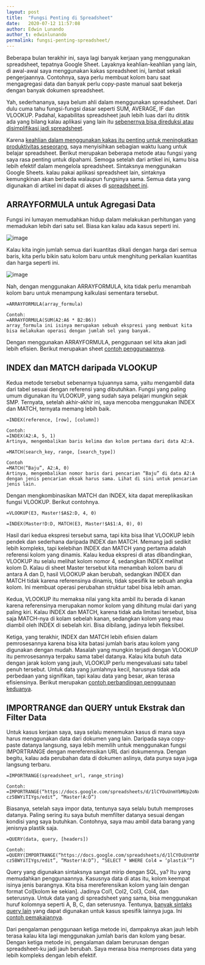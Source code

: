 ```yaml
---
layout: post
title:  "Fungsi Penting di Spreadsheet"
date:   2020-07-12 11:57:08
author: Edwin Lunando
author_t: edwinlunando
permalink: fungsi-penting-spreadsheet/
---
```


Beberapa bulan terakhir ini, saya lagi banyak kerjaan yang menggunakan spreadsheet, tepatnya Google Sheet. Layaknya keahlian-keahlian yang lain, di awal-awal saya menggunakan kakas spreadsheet ini, lambat sekali pengerjaannya. Contohnya, saya perlu membuat kolom baru saat mengagregasi data dan banyak perlu copy-paste manual saat bekerja dengan banyak dokumen spreadsheet.

Yah, sederhananya, saya belum ahli dalam menggunakan spreadsheet. Dari dulu cuma tahu fungsi-fungsi dasar seperti SUM, AVERAGE, IF dan VLOOKUP. Padahal, kapabilitas spreadsheet jauh lebih luas dari itu dititik ada yang bilang kalau aplikasi yang lain itu [sebenernya bisa direduksi atau disimplifikasi jadi spreadsheet][1].

Karena [keahlian dalam menggunakan kakas itu penting untuk meningkatkan produktivitas seseorang][2], saya menyisihkan sebagian waktu luang untuk belajar spreadsheet. Berikut merupakan beberapa metode atau fungsi yang saya rasa penting untuk dipahami. Semoga setelah dari artikel ini, kamu bisa lebih efektif dalam mengelola spreadsheet. Sintaksnya menggunakan Google Sheets. kalau pakai aplikasi spreadsheet lain, sintaknya kemungkinan akan berbeda walaupun fungsinya sama. Semua data yang digunakan di artikel ini dapat di akses di [spreadsheet ini][3].

## ARRAYFORMULA untuk Agregasi Data

Fungsi ini lumayan memudahkan hidup dalam melakukan perhitungan yang memadukan lebih dari satu sel. Biasa kan kalau ada kasus seperti ini.

![image](https://user-images.githubusercontent.com/1451080/87246485-f9d72400-c477-11ea-807b-779730032b9d.png)

Kalau kita ingin jumlah semua dari kuantitas dikali dengan harga dari semua baris, kita perlu bikin satu kolom baru untuk menghitung perkalian kuantitas dan harga seperti ini.

![image](https://user-images.githubusercontent.com/1451080/87246504-11aea800-c478-11ea-8e8d-e2ac5db1042a.png)

Nah, dengan menggunakan ARRAYFORMULA, kita tidak perlu menambah kolom baru untuk menampung kalkulasi sementara tersebut.

```
=ARRAYFORMULA(array_formula)

Contoh:
=ARRAYFORMULA(SUM(A2:A6 * B2:B6))
array_formula ini isinya merupakan sebuah ekspresi yang membuat kita bisa melakukan operasi dengan jumlah sel yang banyak.
```

Dengan menggunakan ARRAYFORMULA, penggunaan sel kita akan jadi lebih efisien. Berikut merupakan sheet [contoh penggunaannya][4].

## INDEX dan MATCH daripada VLOOKUP

Kedua metode tersebut sebenarnya tujuannya sama, yaitu mengambil data dari tabel sesuai dengan referensi yang dibutuhkan. Fungsi yang paling umum digunakan itu VLOOKUP, yang sudah saya pelajari mungkin sejak SMP. Ternyata, setelah akhir-akhir ini, saya mencoba menggunakan INDEX dan MATCH, ternyata memang lebih baik.

```
=INDEX(reference, [row], [column])

Contoh:
=INDEX(A2:A, 5, 1)
Artinya, mengembalikan baris kelima dan kolom pertama dari data A2:A.

=MATCH(search_key, range, [search_type])

Contoh
=MATCH(“Baju”, A2:A, 0)
Artinya, mengembalikan nomor baris dari pencarian “Baju” di data A2:A dengan jenis pencarian eksak harus sama. Lihat di sini untuk pencarian jenis lain.
```

Dengan mengkombinasikan MATCH dan INDEX, kita dapat mereplikasikan fungsi VLOOKUP. Berikut contohnya.

```
=VLOOKUP(E3, Master!$A$2:D, 4, 0)

=INDEX(Master!D:D, MATCH(E3, Master!$A$1:A, 0), 0)
```

Hasil dari kedua ekspresi tersebut sama, tapi kita bisa lihat VLOOKUP lebih pendek dan sederhana daripada INDEX dan MATCH. Memang jadi sedikit lebih kompleks, tapi kelebihan INDEX dan MATCH yang pertama adalah referensi kolom yang dinamis. Kalau kedua ekspresi di atas dibandingkan, VLOOKUP itu selalu melihat kolom nomor 4, sedangkan INDEX melihat kolom D. Kalau di sheet Master tersebut kita menambah kolom baru di antara A dan D, hasil VLOOKUP akan berubah, sedangkan INDEX dan MATCH tidak karena referensinya dinamis, tidak spesifik ke sebuah angka kolom. Ini membuat operasi perubahan struktur tabel bisa lebih aman.

Kedua, VLOOKUP itu memaksa nilai yang kita ambil itu berada di kanan karena referensinya merupakan nomor kolom yang dihitung mulai dari yang paling kiri. Kalau INDEX dan MATCH, karena tidak ada limitasi tersebut, bisa saja MATCH-nya di kolam sebelah kanan, sedangkan kolom yang mau diambil oleh INDEX di sebelah kiri. Bisa dibilang, jadinya lebih fleksibel.

Ketiga, yang terakhir, INDEX dan MATCH lebih efisien dalam pemrosesannya karena bisa kita batasi jumlah baris atau kolom yang digunakan dengan mudah. Masalah yang mungkin terjadi dengan VLOOKUP itu pemrosesannya terpaku sama tabel datanya. Kalau kita butuh data dengan jarak kolom yang jauh, VLOOKUP perlu mengevaluasi satu tabel penuh tersebut. Untuk data yang jumlahnya kecil, harusnya tidak ada perbedaan yang signifikan, tapi kalau data yang besar, akan terasa efisiensinya. Berikut merupakan [contoh perbandingan penggunaan keduanya][5].

## IMPORTRANGE dan QUERY untuk Ekstrak dan Filter Data

Untuk kasus kerjaan saya, saya selalu menemukan kasus di mana saya harus menggunakan data dari dokumen yang lain. Daripada saya copy-paste datanya langsung, saya lebih memilih untuk menggunakan fungsi IMPORTRANGE dengan mereferensikan URL dari dokumennya. Dengan begitu, kalau ada perubahan data di dokumen aslinya, data punya saya juga langsung terbaru.

```
=IMPORTRANGE(spreadsheet_url, range_string)

Contoh:
=IMPORTRANGE(“https://docs.google.com/spreadsheets/d/1lCYOuUnmYbMUp2oNroTXxdIcbnniXb-cz5BWYiTIYgs/edit”, “Master!A:D”)
```

Biasanya, setelah saya impor data, tentunya saya selalu butuh memproses datanya. Paling sering itu saya butuh memfilter datanya sesuai dengan kondisi yang saya butuhkan. Contohnya, saya mau ambil data barang yang jenisnya plastik saja.

```
=QUERY(data, query, [headers])

Contoh:
=QUERY(IMPORTRANGE(“https://docs.google.com/spreadsheets/d/1lCYOuUnmYbMUp2oNroTXxdIcbnniXb-cz5BWYiTIYgs/edit”, “Master!A:D”), “SELECT * WHERE Col4 = ‘plastik’”)
```

Query yang digunakan sintaksnya sangat mirip dengan SQL, ya? Itu yang memudahkan penggunaannya. Kasusnya data di atas itu, kolom keempat isinya jenis barangnya. Kita bisa mereferensikan kolom yang lain dengan format Col[kolom ke sekian]. Jadinya Col1, Col2, Col3, Col4, dan seterusnya. Untuk data yang di spreadsheet yang sama, bisa menggunakan huruf kolomnya seperti A, B, C, dan seterusnya. Tentunya, [banyak sintaks query lain][6] yang dapat digunakan untuk kasus spesifik lainnya juga. Ini [contoh pemakaiannya][7].

Dari pengalaman penggunaan ketiga metode ini, dampaknya akan jauh lebih terasa kalau kita lagi menggunakan jumlah baris dan kolom yang besar. Dengan ketiga metode ini, pengalaman dalam berurusan dengan spreadsheet-ku jadi jauh berubah. Saya merasa bisa memproses data yang lebih kompleks dengan lebih efektif.



[1]: https://twitter.com/gcouprie/status/1280448787350196224
[2]: https://gist.github.com/rondy/af1dee1d28c02e9a225ae55da2674a6f#invest-in-iteration-speed
[3]: https://docs.google.com/spreadsheets/d/1lCYOuUnmYbMUp2oNroTXxdIcbnniXb-cz5BWYiTIYgs/edit#gid=1725463389
[4]: https://docs.google.com/spreadsheets/d/1lCYOuUnmYbMUp2oNroTXxdIcbnniXb-cz5BWYiTIYgs/edit#gid=0
[5]: https://docs.google.com/spreadsheets/d/1lCYOuUnmYbMUp2oNroTXxdIcbnniXb-cz5BWYiTIYgs/edit#gid=233406691
[6]: https://developers.google.com/chart/interactive/docs/querylanguage
[7]: https://docs.google.com/spreadsheets/d/1lCYOuUnmYbMUp2oNroTXxdIcbnniXb-cz5BWYiTIYgs/edit#gid=2036210467

